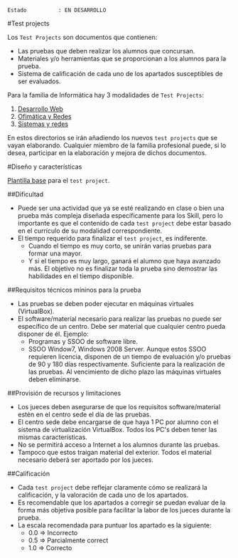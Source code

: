 
```
Estado          : EN DESARROLLO
```

#Test projects

Los `Test Projects` son documentos que contienen:

* Las pruebas que deben realizar los alumnos que concursan.
* Materiales y/o herramientas que se proporcionan a los alumnos para la prueba.
* Sistema de calificación de cada uno de los apartados susceptibles de ser evaluados.

Para la familia de Informática hay 3 modalidades de `Test Projects`:

1. [Desarrollo Web](../test-projects/desarrollo-web)
1. [Ofimática y Redes](../test-projects/ofimatica-y-redes)
1. [Sistemas y redes](../test-projects/sistemas-y-redes)

En estos directorios se irán añadiendo los nuevos `test projects` que se vayan
elaborando. Cualquier miembro de la familia profesional puede, si lo desea,
participar en la elaboración y mejora de dichos documentos.

#Diseño y características

[Plantilla base](plantilla.md) para el `test project`.

##Dificultad

* Puede ser una actividad que ya se esté realizando en clase o bien una prueba
más compleja diseñada específicamente para los Skill, pero lo importante es que
el contenido de cada `test project` debe estar basado en el currículo de su
modalidad correspondiente.
* El tiempo requerido para finalizar el `test project`, es indiferente.
    * Cuando el tiempo es muy corto, se unirán varias pruebas para formar una mayor.
    * Y si el tiempo es muy largo, ganará el alumno que haya avanzado más. El
    objetivo no es finalizar toda la prueba sino demostrar las habilidades en el
    tiempo disponible.

##Requisitos técnicos míninos para la prueba

* Las pruebas se deben poder ejecutar en máquinas virtuales (VirtualBox).
* El software/material necesario para realizar las pruebas no puede ser específico
de un centro. Debe ser material que cualquier centro pueda disponer de él. Ejemplo:
    * Programas y SSOO de software libre.
    * SSOO Window7, Windows 2008 Server. Aunque estos SSOO requieren licencia,
    disponen de un tiempo de evaluación y/o pruebas de 90 y 180 días respectivamente.
    Suficiente para la realización de las pruebas. Al vencimiento de dicho plazo
    las máquinas virtuales deben eliminarse.

##Provisión de recursos y limitaciones
* Los jueces deben asegurarse de que los requisitos software/material estén
en el centro sede el día de las pruebas.
* El centro sede debe encargarse de que haya 1 PC por alumno con el sistema de
virtualización VirtualBox. Todos los PC's deben tener las mismas características.
* No se permitirá acceso a Internet a los alumnos durante las pruebas.
* Tampoco que estos traigan material del exterior. Todos el material necesario
deberá ser aportado por los jueces.

##Calificación

* Cada `test project` debe reflejar claramente cómo se realizará la calificación,
y la valoración de cada uno de los apartados.
* Es recomendable que los apartados a corregir se puedan evaluar de la forma más
objetiva posible para facilitar la labor de los jueces durante la prueba.
* La escala recomendada para puntuar los apartado es la siguiente:
    * 0.0 => Incorrecto
    * 0.5 => Parcialmente correct
    * 1.0 => Correcto
